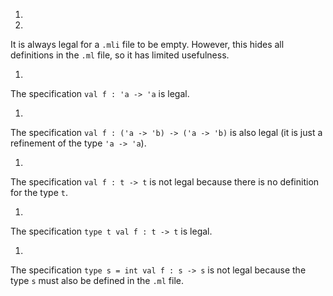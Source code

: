 1.
1.
  
  It is always legal for a `.mli` file to be empty.
  However, this hides all definitions in the `.ml`
  file, so it has limited usefulness.
  
1.
  
  The specification `val f : 'a -> 'a` is legal.
  
1.
  
  The specification `val f : ('a -> 'b) -> ('a -> 'b)`
  is also legal (it is just a refinement of the type
  `'a -> 'a`).
  
1. 
  
  The specification `val f : t -> t` is not legal
  because there is no definition for the type `t`.
  
1.
  
  The specification `type t val f : t -> t` is legal.
  
1.
  
  The specification `type s = int val f : s -> s` is
  not legal because the type `s` must also be defined
  in the `.ml` file.

